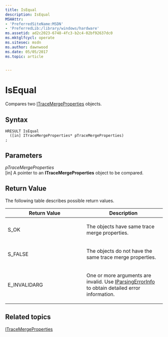 ```yaml
---
title: IsEqual
description: IsEqual
MSHAttr:
- 'PreferredSiteName:MSDN'
- 'PreferredLib:/library/windows/hardware'
ms.assetid: ad2c2023-6748-4fc3-b2c4-02bf92637dc0
ms.mktglfcycl: operate
ms.sitesec: msdn
ms.author: dawnwood
ms.date: 05/05/2017
ms.topic: article


---
```


# IsEqual


Compares two [ITraceMergeProperties](itracemergeproperties.md) objects.

## Syntax


```
HRESULT IsEqual
  ([in] ITraceMergeProperties* pTraceMergeProperties)
;
```

## Parameters


<a href="" id="ptracemergeproperties"></a>*pTraceMergeProperties*  
\[in\] A pointer to an **ITraceMergeProperties** object to be compared.

## Return Value


The following table describes possible return values.

<table>
<colgroup>
<col width="50%" />
<col width="50%" />
</colgroup>
<thead>
<tr class="header">
<th>Return Value</th>
<th>Description</th>
</tr>
</thead>
<tbody>
<tr class="odd">
<td><p>S_OK</p></td>
<td><p>The objects have same trace merge properties.</p></td>
</tr>
<tr class="even">
<td><p>S_FALSE</p></td>
<td><p>The objects do not have the same trace merge properties.</p></td>
</tr>
<tr class="odd">
<td><p>E_INVALIDARG</p></td>
<td><p>One or more arguments are invalid. Use <a href="iparsingerrorinfo.md" data-raw-source="[IParsingErrorInfo](iparsingerrorinfo.md)">IParsingErrorInfo</a> to obtain detailed error information.</p></td>
</tr>
</tbody>
</table>

 

## Related topics


[ITraceMergeProperties](itracemergeproperties.md)

 

 







